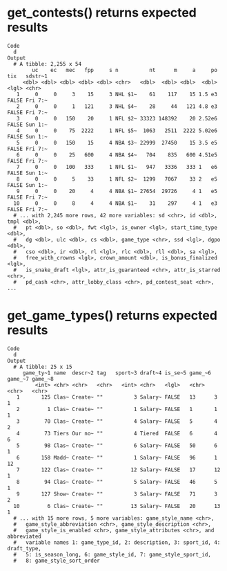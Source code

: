 # get_contests() returns expected results

    Code
      d
    Output
      # A tibble: 2,255 x 54
            uc    ec   mec   fpp     s n          nt      m     a     po tix   sdstr~1
         <dbl> <dbl> <dbl> <dbl> <dbl> <chr>   <dbl>  <dbl> <dbl>  <dbl> <lgl> <chr>  
       1     0     0     3    15     3 NHL $1~    61    117    15 1.5 e3 FALSE Fri 7:~
       2     0     0     1   121     3 NHL $4~    28     44   121 4.8 e3 FALSE Fri 7:~
       3     0     0   150    20     1 NFL $2~ 33323 148392    20 2.52e6 FALSE Sun 1:~
       4     0     0    75  2222     1 NFL $5~  1063   2511  2222 5.02e6 FALSE Sun 1:~
       5     0     0   150    15     4 NBA $3~ 22999  27450    15 3.5 e5 FALSE Fri 7:~
       6     0     0    25   600     4 NBA $4~   704    835   600 4.51e5 FALSE Fri 7:~
       7     0     0   100   333     1 NFL $1~   947   3336   333 1   e6 FALSE Sun 1:~
       8     0     0     5    33     1 NFL $2~  1299   7067    33 2   e5 FALSE Sun 1:~
       9     0     0    20     4     4 NBA $1~ 27654  29726     4 1   e5 FALSE Fri 7:~
      10     0     0     8     4     4 NBA $1~    31    297     4 1   e3 FALSE Fri 7:~
      # ... with 2,245 more rows, 42 more variables: sd <chr>, id <dbl>, tmpl <dbl>,
      #   pt <dbl>, so <dbl>, fwt <lgl>, is_owner <lgl>, start_time_type <dbl>,
      #   dg <dbl>, ulc <dbl>, cs <dbl>, game_type <chr>, ssd <lgl>, dgpo <dbl>,
      #   cso <dbl>, ir <dbl>, rl <lgl>, rlc <dbl>, rll <dbl>, sa <lgl>,
      #   free_with_crowns <lgl>, crown_amount <dbl>, is_bonus_finalized <lgl>,
      #   is_snake_draft <lgl>, attr_is_guaranteed <chr>, attr_is_starred <chr>,
      #   pd_cash <chr>, attr_lobby_class <chr>, pd_contest_seat <chr>, ...

# get_game_types() returns expected results

    Code
      d
    Output
      # A tibble: 25 x 15
         game_ty~1 name  descr~2 tag   sport~3 draft~4 is_se~5 game_~6 game_~7 game_~8
             <int> <chr> <chr>   <chr>   <int> <chr>   <lgl>   <chr>   <chr>   <chr>  
       1       125 Clas~ Create~ ""          3 Salary~ FALSE   13      3       1      
       2         1 Clas~ Create~ ""          1 Salary~ FALSE   1       1       1      
       3        70 Clas~ Create~ ""          4 Salary~ FALSE   5       4       2      
       4        73 Tiers Our no~ ""          4 Tiered  FALSE   6       4       6      
       5        98 Clas~ Create~ ""          6 Salary~ FALSE   50      6       1      
       6       158 Madd~ Create~ ""          1 Salary~ FALSE   96      1       12     
       7       122 Clas~ Create~ ""         12 Salary~ FALSE   17      12      1      
       8        94 Clas~ Create~ ""          5 Salary~ FALSE   46      5       1      
       9       127 Show~ Create~ ""          3 Salary~ FALSE   71      3       2      
      10         6 Clas~ Create~ ""         13 Salary~ FALSE   20      13      1      
      # ... with 15 more rows, 5 more variables: game_style_name <chr>,
      #   game_style_abbreviation <chr>, game_style_description <chr>,
      #   game_style_is_enabled <chr>, game_style_attributes <chr>, and abbreviated
      #   variable names 1: game_type_id, 2: description, 3: sport_id, 4: draft_type,
      #   5: is_season_long, 6: game_style_id, 7: game_style_sport_id,
      #   8: game_style_sort_order

